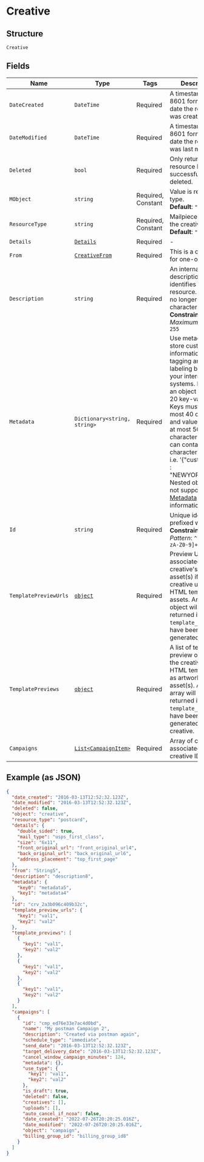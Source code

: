 
# Creative

## Structure

`Creative`

## Fields

| Name | Type | Tags | Description |
|  --- | --- | --- | --- |
| `DateCreated` | `DateTime` | Required | A timestamp in ISO 8601 format of the date the resource was created. |
| `DateModified` | `DateTime` | Required | A timestamp in ISO 8601 format of the date the resource was last modified. |
| `Deleted` | `bool` | Required | Only returned if the resource has been successfully deleted. |
| `MObject` | `string` | Required, Constant | Value is resource type.<br>**Default**: `"creative"` |
| `ResourceType` | `string` | Required, Constant | Mailpiece type for the creative<br>**Default**: `"postcard"` |
| `Details` | [`Details`](../../doc/models/details.md) | Required | - |
| `From` | [`CreativeFrom`](../../doc/models/containers/creative-from.md) | Required | This is a container for one-of cases. |
| `Description` | `string` | Required | An internal description that identifies this resource. Must be no longer than 255 characters.<br>**Constraints**: *Maximum Length*: `255` |
| `Metadata` | `Dictionary<string, string>` | Required | Use metadata to store custom information for tagging and labeling back to your internal systems. Must be an object with up to 20 key-value pairs. Keys must be at most 40 characters and values must be at most 500 characters. Neither can contain the characters `"` and `\`. i.e. '{"customer_id" : "NEWYORK2015"}' Nested objects are not supported.  See [Metadata](#section/Metadata) for more information. |
| `Id` | `string` | Required | Unique identifier prefixed with `crv_`.<br>**Constraints**: *Pattern*: `^crv_[a-zA-Z0-9]+$` |
| `TemplatePreviewUrls` | [`object`](../../doc/models/m-object-enum.md) | Required | Preview URLs associated with a creative's artwork asset(s) if the creative uses HTML templates as assets. An empty object will be returned if no `template_preview`s have been generated. |
| `TemplatePreviews` | [`object`](../../doc/models/m-object-enum.md) | Required | A list of template preview objects if the creative uses HTML template(s) as artwork asset(s). An empty array will be returned if no `template_preview`s have been generated for the creative. |
| `Campaigns` | [`List<CampaignItem>`](../../doc/models/campaign-item.md) | Required | Array of campaigns associated with the creative ID |

## Example (as JSON)

```json
{
  "date_created": "2016-03-13T12:52:32.123Z",
  "date_modified": "2016-03-13T12:52:32.123Z",
  "deleted": false,
  "object": "creative",
  "resource_type": "postcard",
  "details": {
    "double_sided": true,
    "mail_type": "usps_first_class",
    "size": "6x11",
    "front_original_url": "front_original_url4",
    "back_original_url": "back_original_url6",
    "address_placement": "top_first_page"
  },
  "from": "String5",
  "description": "description8",
  "metadata": {
    "key0": "metadata5",
    "key1": "metadata4"
  },
  "id": "crv_2a3b096c409b32c",
  "template_preview_urls": {
    "key1": "val1",
    "key2": "val2"
  },
  "template_previews": [
    {
      "key1": "val1",
      "key2": "val2"
    },
    {
      "key1": "val1",
      "key2": "val2"
    },
    {
      "key1": "val1",
      "key2": "val2"
    }
  ],
  "campaigns": [
    {
      "id": "cmp_ed76e33e7ac4d0bd",
      "name": "My postman Campaign 2",
      "description": "Created via postman again",
      "schedule_type": "immediate",
      "send_date": "2016-03-13T12:52:32.123Z",
      "target_delivery_date": "2016-03-13T12:52:32.123Z",
      "cancel_window_campaign_minutes": 124,
      "metadata": {},
      "use_type": {
        "key1": "val1",
        "key2": "val2"
      },
      "is_draft": true,
      "deleted": false,
      "creatives": [],
      "uploads": [],
      "auto_cancel_if_ncoa": false,
      "date_created": "2022-07-26T20:20:25.016Z",
      "date_modified": "2022-07-26T20:20:25.016Z",
      "object": "campaign",
      "billing_group_id": "billing_group_id8"
    }
  ]
}
```

